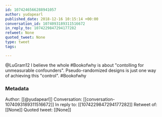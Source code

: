 ```yaml
---
id: 1074246566288941057
author: yudapearl
published_date: 2018-12-16 10:15:14 +00:00
conversation_id: 1074093189311516672
in_reply_to: 1074229847294177282
retweet: None
quoted_tweet: None
type: tweet
tags:

---
```


@LuGram12 I believe the whole #Bookofwhy is about "contolling for unmeasurable confounders". Pseudo-randomized designs is just one way of achieving this "control".
#Bookofwhy

### Metadata

Author: [[@yudapearl]]
Conversation: [[conversation-1074093189311516672]]
In reply to: [[1074229847294177282]]
Retweet of: [[None]]
Quoted tweet: [[None]]
